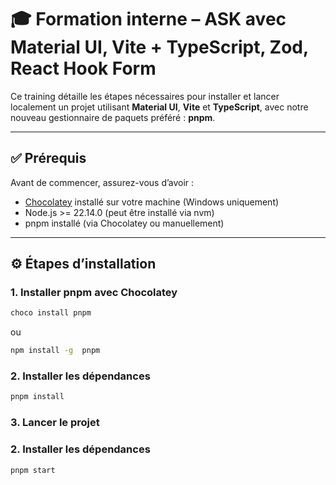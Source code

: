 # 🎓 Formation interne – ASK avec Material UI, Vite + TypeScript, Zod, React Hook Form

Ce training détaille les étapes nécessaires pour installer et lancer localement un projet utilisant **Material UI**, **Vite** et **TypeScript**, avec notre nouveau gestionnaire de paquets préféré : **pnpm**.

---

## ✅ Prérequis

Avant de commencer, assurez-vous d’avoir :

- [Chocolatey](https://chocolatey.org/install) installé sur votre machine (Windows uniquement)
- Node.js >= 22.14.0 (peut être installé via nvm)
- pnpm installé (via Chocolatey ou manuellement)

---

## ⚙️ Étapes d’installation

### 1. Installer pnpm avec Chocolatey

```bash
choco install pnpm
```

ou

```bash
npm install -g  pnpm
```

### 2. Installer les dépendances

```bash
pnpm install
```

### 3. Lancer le projet

### 2. Installer les dépendances

```bash
pnpm start
```
